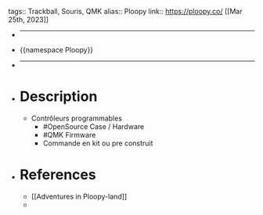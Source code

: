 tags:: Trackball, Souris, QMK
alias:: Ploopy
link:: https://ploopy.co/
[[Mar 25th, 2023]]

- ***
- {{namespace Ploopy}}
- ***
- # Description
	- Contrôleurs programmables
		- #OpenSource Case / Hardware
		- #QMK Firmware
		- Commande en kit ou pre construit
- # References
	- [[Adventures in Ploopy-land]]
	-